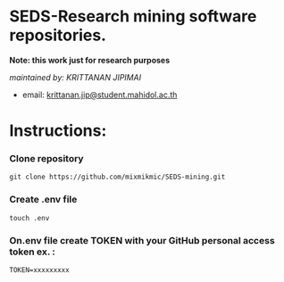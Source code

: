 # SEDS-Research mining software repositories.

**Note: this work just for research purposes**

*maintained by: KRITTANAN JIPIMAI*
  
- email: <krittanan.jip@student.mahidol.ac.th>


# Instructions:

### Clone repository
`git clone https://github.com/mixmikmic/SEDS-mining.git`


### Create .env file
`touch .env`

### On.env file create TOKEN with your GitHub personal access token ex. :
`TOKEN=xxxxxxxxx`

